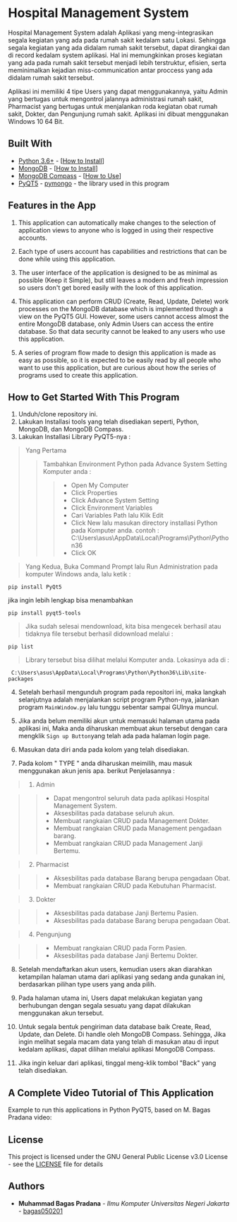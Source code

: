 # Hospital Management System

Hospital Management System adalah Aplikasi yang meng-integrasikan segala kegiatan yang ada pada rumah sakit kedalam satu Lokasi. Sehingga segala kegiatan yang ada didalam rumah sakit tersebut, dapat dirangkai dan di record kedalam system aplikasi. Hal ini memungkinkan proses kegiatan yang ada pada rumah sakit tersebut menjadi lebih terstruktur, efisien, serta meminimalkan kejadian miss-communication antar proccess yang ada didalam rumah sakit tersebut.

Aplikasi ini memiliki 4 tipe Users yang dapat menggunakannya, yaitu Admin yang bertugas untuk mengontrol jalannya administrasi rumah sakit, Pharmacist yang bertugas untuk menjalankan roda kegiatan obat rumah sakit, Dokter, dan Pengunjung rumah sakit. Aplikasi ini dibuat menggunakan Windows 10 64 Bit.


## Built With

* [Python 3.6+](https://www.python.org/downloads/) - [[How to Install](https://www.youtube.com/watch?v=ndrCfBJkkvE)]
* [MongoDB](https://www.mongodb.com/download-center) - [[How to Install](https://www.youtube.com/watch?v=FwMwO8pXfq0)]
* [MongoDB Compass](https://www.mongodb.com/download-center/compass) - [[How to Use](https://www.youtube.com/watch?v=gJ82Ifm-VbA)]
* [PyQT5](https://pypi.org/project/PyQt5/) - [pymongo](https://api.mongodb.com/python/current/tutorial.html) - the library used in this program


## Features in the App
1. This application can automatically make changes to the selection of application views to anyone who is logged in using their respective accounts.

2. Each type of users account has capabilities and restrictions that can be done while using this application.

3. The user interface of the application is designed to be as minimal as possible (Keep it Simple), but still leaves a modern and fresh impression so users don't get bored easily with the look of this application.

4. This application can perform CRUD (Create, Read, Update, Delete) work processes on the MongoDB database which is implemented through a view on the PyQT5 GUI. However, some users cannot access almost the entire MongoDB database, only Admin Users can access the entire database. So that data security cannot be leaked to any users who use this application.

5. A series of program flow made to design this application is made as easy as possible, so it is expected to be easily read by all people who want to use this application, but are curious about how the series of programs used to create this application.


## How to Get Started With This Program
1. Unduh/clone repository ini.
2. Lakukan Installasi tools yang telah disediakan seperti, Python, MongoDB, dan MongoDB Compass.
3. Lakukan Installasi Library PyQT5-nya :
> Yang Pertama
>> Tambahkan Environment Python pada Advance System Setting Komputer anda :
>>> * Open My Computer
>>> * Click Properties
>>> * Click Advance System Setting
>>> * Click Environment Variables
>>> * Cari Variables Path lalu Klik Edit
>>> * Click New lalu masukan directory installasi Python pada Komputer anda. contoh : C:\Users\asus\AppData\Local\Programs\Python\Python36
>>> * Click OK

> Yang Kedua, Buka Command Prompt lalu Run Administration pada komputer Windows anda, lalu ketik :

```
pip install PyQt5
```

jika ingin lebih lengkap bisa menambahkan
```
pip install pyqt5-tools
```

> Jika sudah selesai mendownload, kita bisa mengecek berhasil atau tidaknya file tersebut berhasil didownload melalui :
```
pip list
```

> Library tersebut bisa dilihat melalui Komputer anda. Lokasinya ada di :
```
 C:\Users\asus\AppData\Local\Programs\Python\Python36\Lib\site-packages
```

4. Setelah berhasil mengunduh program pada repositori ini, maka langkah selanjutnya adalah menjalankan script program Python-nya, jalankan program ```MainWindow.py``` lalu tunggu sebentar sampai GUInya muncul.

5. Jika anda belum memiliki akun untuk memasuki halaman utama pada aplikasi ini, Maka anda diharuskan membuat akun tersebut dengan cara mengklik ```Sign up Button```yang telah ada pada halaman login page.

6. Masukan data diri anda pada kolom yang telah disediakan. 

7. Pada kolom " TYPE " anda diharuskan meimilih, mau masuk menggunakan akun jenis apa. berikut Penjelasannya  :

> 1. Admin

>> * Dapat mengontrol seluruh data pada aplikasi Hospital Management System.
>> * Aksesbilitas pada database seluruh akun.
>> * Membuat rangkaian CRUD pada Management Dokter.
>> * Membuat rangkaian CRUD pada Management pengadaan barang.
>> * Membuat rangkaian CRUD pada Management Janji Bertemu.

> 2. Pharmacist

>> * Aksesbilitas pada database Barang berupa pengadaan Obat.
>> * Membuat rangkaian CRUD pada Kebutuhan Pharmacist.

> 3. Dokter

>> * Aksesbilitas pada database Janji Bertemu Pasien.
>> * Aksesbilitas pada database Barang berupa pengadaan Obat.

> 4. Pengunjung

>> * Membuat rangkaian CRUD pada Form Pasien.
>> * Aksesbilitas pada database Janji Bertemu Dokter.

8. Setelah mendaftarkan akun users, kemudian users akan diarahkan ketampilan halaman utama dari aplikasi yang sedang anda gunakan ini, berdasarkan pilihan type users yang anda pilih.

9. Pada halaman utama ini, Users dapat melakukan kegiatan yang berhubungan dengan segala sesuatu yang dapat dilakukan menggunakan akun tersebut.

10. Untuk segala bentuk pengiriman data database baik Create, Read, Update, dan Delete. Di handle oleh MongoDB Compass. Sehingga, Jika ingin melihat segala macam data yang telah di masukan atau di input kedalam aplikasi, dapat dilihan melalui aplikasi MongoDB Compass.

10. Jika ingin keluar dari aplikasi, tinggal meng-klik tombol "Back" yang telah disediakan.

## A Complete Video Tutorial of This Application
Example to run this applications in Python PyQT5, based on M. Bagas Pradana video: 

## License

This project is licensed under the GNU General Public License v3.0 License - see the [LICENSE](https://github.com/bagas050201/Hospital-Management-System/blob/master/LICENSE) file for details

## Authors

* **Muhammad Bagas Pradana** - *Ilmu Komputer Universitas Negeri Jakarta* - [bagas050201](https://github.com/bagas050201)
